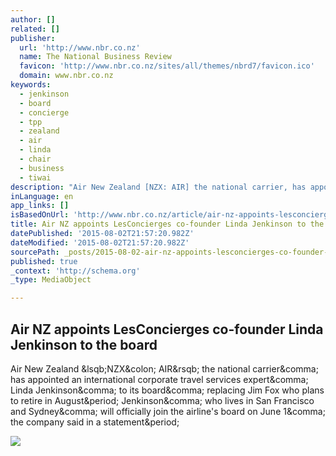 ```yaml
---
author: []
related: []
publisher:
  url: 'http://www.nbr.co.nz'
  name: The National Business Review
  favicon: 'http://www.nbr.co.nz/sites/all/themes/nbrd7/favicon.ico'
  domain: www.nbr.co.nz
keywords:
  - jenkinson
  - board
  - concierge
  - tpp
  - zealand
  - air
  - linda
  - chair
  - business
  - tiwai
description: "Air New Zealand [NZX: AIR] the national carrier, has appointed an international corporate travel services expert, Linda Jenkinson, to its board, replacing Jim Fox who plans to retire in August. Jenkinson, who lives in San Francisco and Sydney, will officially join the airline's board on June 1, the company said in a statement."
inLanguage: en
app_links: []
isBasedOnUrl: 'http://www.nbr.co.nz/article/air-nz-appoints-lesconcierges-co-founder-linda-jenkinson-board-bd-156651'
title: Air NZ appoints LesConcierges co-founder Linda Jenkinson to the board
datePublished: '2015-08-02T21:57:20.982Z'
dateModified: '2015-08-02T21:57:20.982Z'
sourcePath: _posts/2015-08-02-air-nz-appoints-lesconcierges-co-founder-linda-jenkinson-to.md
published: true
_context: 'http://schema.org'
_type: MediaObject

---
```

<article style=""><h1>Air NZ appoints LesConcierges co-founder Linda Jenkinson to the board</h1><p>Air New Zealand &amp;lsqb;NZX&amp;colon; AIR&amp;rsqb; the national carrier&amp;comma; has appointed an international corporate travel services expert&amp;comma; Linda Jenkinson&amp;comma; to its board&amp;comma; replacing Jim Fox who plans to retire in August&amp;period; Jenkinson&amp;comma; who lives in San Francisco and Sydney&amp;comma; will officially join the airline's board on June 1&amp;comma; the company said in a statement&amp;period;</p><img src="http://www.nbr.co.nz/sites/default/files/story_imgs/LesConcierges%20co-founder%20Linda%20Jenkinson.jpg" /></article>